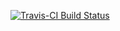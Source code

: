 [![Travis-CI Build Status](https://travis-ci.org/indecis-eu/indecis.svg?branch=master)](https://travis-ci.org/indecis-eu/indecis)
  